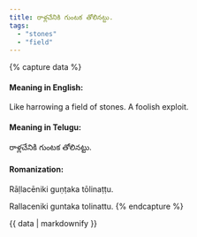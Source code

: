 ```yaml
---
title: రాళ్లచేనికి గుంటక తోలినట్టు.
tags:
  - "stones"
  - "field"
---
```


{% capture data %}
#### Meaning in English:
Like harrowing a field of stones.
A foolish exploit.

#### Meaning in Telugu:
రాళ్లచేనికి గుంటక తోలినట్టు.

#### Romanization:
Rāḷlacēniki guṇṭaka tōlinaṭṭu.

Rallaceniki guntaka tolinattu.
{% endcapture %}

{{ data | markdownify }}

